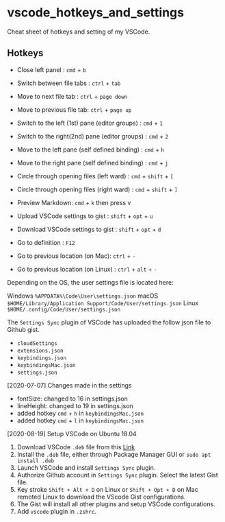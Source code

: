 # vscode_hotkeys_and_settings
Cheat sheet of hotkeys and setting of my VSCode.

## Hotkeys

* Close left panel : `cmd` + `b`
* Switch between file tabs : `ctrl` + `tab`
* Move to next file tab : `ctrl` + `page down`
* Move to previous file tab: `ctrl` + `page up`

* Switch to the left (1st) pane (editor groups) : `cmd` + `1`
* Switch to the right(2nd) pane (editor groups) : `cmd` + `2`

* Move to the left pane (self defined binding) : `cmd` + `h`
* Move to the right pane (self defined binding) : `cmd` + `j`

* Circle through opening files (left ward) : `cmd` + `shift` + `[`
* Circle through opening files (right ward) : `cmd` + `shift` + `]`

* Preview Markdown: `cmd` + `k` then press v

* Upload VSCode settings to gist : `shift` + `opt` + `u`
* Download VSCode settings to gist : `shift` + `opt` + `d`

* Go to definition : `F12`

* Go to previous location (on Mac):  `ctrl` + `-`
* Go to previous location (on Linux) : `ctrl` + `alt` + `-`
  

Depending on the OS, the user settings file is located here:

Windows `%APPDATA%\Code\User\settings.json`
macOS `$HOME/Library/Application Support/Code/User/settings.json`
Linux `$HOME/.config/Code/User/settings.json`


The `Settings Sync` plugin of VSCode has uploaded the follow json file to Github gist.

* `cloudSettings`
* `extensions.json`
* `keybindings.json`
* `keybindingsMac.json`
* `settings.json`

[2020-07-07] Changes made in the settings

* fontSize: changed to 16 in settings.json
* lineHeight: changed to 19 in settings.json
* added hotkey `cmd` + `h` in `keybindingsMac.json` 
* added hotkey `cmd` + `l` in `keybindingsMac.json` 

[2020-08-19] Setup VSCode on Ubuntu 18.04

1) Download VSCode `.deb` file from this [Link](https://code.visualstudio.com/docs/setup/linux)
2) Install the `.deb` file, either through Package Manager GUI or `sudo apt install .deb`
3) Launch VSCode and install `Settings Sync` plugin.
4) Authorize Github account in `Settings Sync` plugin. Select the latest Gist file.
5) Key stroke `Shift + Alt + D` on Linux or `Shift + Opt + D` on Mac remoted Linux to download the VScode Gist configurations.
6) The Gist will install all other plugins and setup VSCode configurations.
7) Add `vscode` plugin in `.zshrc`.
